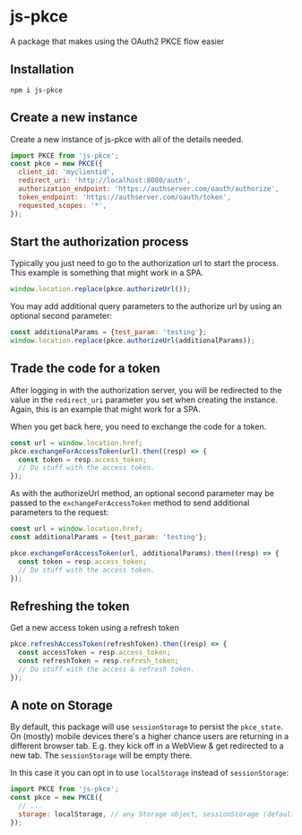 # js-pkce
A package that makes using the OAuth2 PKCE flow easier

## Installation
`npm i js-pkce`

## Create a new instance
Create a new instance of js-pkce with all of the details needed.

```javascript
import PKCE from 'js-pkce';
const pkce = new PKCE({
  client_id: 'myclientid',
  redirect_uri: 'http://localhost:8080/auth',
  authorization_endpoint: 'https://authserver.com/oauth/authorize',
  token_endpoint: 'https://authserver.com/oauth/token',
  requested_scopes: '*',
});
```

## Start the authorization process
Typically you just need to go to the authorization url to start the process.
This example is something that might work in a SPA.

```javascript
window.location.replace(pkce.authorizeUrl());
```

You may add additional query parameters to the authorize url by using an optional second parameter:

```javascript
const additionalParams = {test_param: 'testing'};
window.location.replace(pkce.authorizeUrl(additionalParams));
```

## Trade the code for a token
After logging in with the authorization server, you will be redirected to the value in
the `redirect_uri` parameter you set when creating the instance.
Again, this is an example that might work for a SPA.

When you get back here, you need to exchange the code for a token.

```javascript
const url = window.location.href;
pkce.exchangeForAccessToken(url).then((resp) => {
  const token = resp.access_token;
  // Do stuff with the access token.
});
```

As with the authorizeUrl method, an optional second parameter may be passed to
the `exchangeForAccessToken` method to send additional parameters to the request:

```javascript
const url = window.location.href;
const additionalParams = {test_param: 'testing'};

pkce.exchangeForAccessToken(url, additionalParams).then((resp) => {
  const token = resp.access_token;
  // Do stuff with the access token.
});
```

## Refreshing the token
Get a new access token using a refresh token

```javascript
pkce.refreshAccessToken(refreshToken).then((resp) => {
  const accessToken = resp.access_token;
  const refreshToken = resp.refresh_token;
  // Do stuff with the access & refresh token.
});
```

## A note on Storage
By default, this package will use `sessionStorage` to persist the `pkce_state`. On (mostly) mobile
devices there's a higher chance users are returning in a different browser tab. E.g. they kick off
in a WebView & get redirected to a new tab. The `sessionStorage` will be empty there.

In this case it you can opt in to use `localStorage` instead of `sessionStorage`:

```javascript
import PKCE from 'js-pkce';
const pkce = new PKCE({
  // ...
  storage: localStorage, // any Storage object, sessionStorage (default) or localStorage 
});
```

